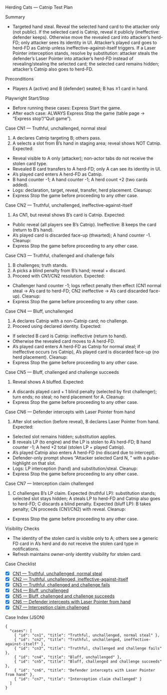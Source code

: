 Herding Cats — Catnip Test Plan

Summary
- Targeted hand steal. Reveal the selected hand card to the attacker only (not public). If the selected card is Catnip, reveal it publicly (ineffective: defender keeps). Otherwise move the revealed card into attacker’s herd-FD; only attacker sees its identity in UI. Attacker’s played card goes to herd-FD as Catnip unless ineffective-against-itself triggers. If a Laser Pointer interception stands, resolve by substitution: attacker steals the defender’s Laser Pointer into attacker’s herd-FD instead of revealing/stealing the selected card; the selected card remains hidden; attacker’s Catnip also goes to herd-FD.

Preconditions
- Players A (active) and B (defender) seated; B has ≥1 card in hand.

Playwright Start/Stop
- Before running these cases: Express Start the game.
- After each case: ALWAYS Express Stop the game (table page → “Express stop”/“Quit game”).

<a id="cn1"></a>
Case CN1 — Truthful, unchallenged, normal steal
1) A declares Catnip targeting B; others pass.
2) A selects a slot from B’s hand in staging area; reveal shows NOT Catnip.
Expected:
- Reveal visible to A only (attacker); non-actor tabs do not receive the stolen card type.
- Revealed B card transfers to A herd-FD; only A can see its identity in UI.
- A’s played card enters A herd-FD as Catnip.
- B hand counter -1; A hand counter -1; A herd count +2 (two cards added).
- Logs: declaration, target, reveal, transfer, herd placement.
Cleanup:
- Express Stop the game before proceeding to any other case.

<a id="cn2"></a>
Case CN2 — Truthful, unchallenged, ineffective-against-itself
1) As CN1, but reveal shows B’s card is Catnip.
Expected:
- Public reveal (all players see B’s Catnip). Ineffective: B keeps the card (return to B’s hand).
- A’s played card is discarded face-up (thwarted); A hand counter -1.
Cleanup:
- Express Stop the game before proceeding to any other case.

<a id="cn3"></a>
Case CN3 — Truthful, challenged and challenge fails
1) B challenges; truth stands.
2) A picks a blind penalty from B’s hand; reveal + discard.
3) Proceed with CN1/CN2 resolution.
Expected:
- Challenger hand counter -1; logs reflect penalty then effect (CN1 normal steal → A’s card to herd-FD; CN2 ineffective → A’s card discarded face-up).
Cleanup:
- Express Stop the game before proceeding to any other case.

<a id="cn4"></a>
Case CN4 — Bluff, unchallenged
1) A declares Catnip with a non-Catnip card; no challenge.
2) Proceed using declared identity.
Expected:
- If selected B card is Catnip: ineffective (return to hand).
- Otherwise the revealed card moves to A herd-FD.
- A’s played card enters A herd-FD as Catnip for normal steal; if ineffective occurs (vs Catnip), A’s played card is discarded face-up (no herd placement).
Cleanup:
- Express Stop the game before proceeding to any other case.

<a id="cn5"></a>
Case CN5 — Bluff, challenged and challenge succeeds
1) Reveal shows A bluffed.
Expected:
- A discards played card + 1 blind penalty (selected by first challenger); turn ends; no steal; no herd placement for A.
Cleanup:
- Express Stop the game before proceeding to any other case.

<a id="cn6"></a>
Case CN6 — Defender intercepts with Laser Pointer from hand
1) After slot selection (before reveal), B declares Laser Pointer from hand.
Expected:
- Selected slot remains hidden; substitution applies.
- B reveals LP (to engine) and the LP is stolen to A’s herd-FD; B hand counter -1; A herd +2 total (stolen LP + played Catnip).
- A’s played Catnip also enters A herd-FD (no discard due to intercept).
- Defender-only prompt shows “Attacker selected Card N, <type>” with a pulse-highlight on that slot.
- Logs: LP interception (hand) and substitution/steal.
Cleanup:
- Express Stop the game before proceeding to any other case.

<a id="cn7"></a>
Case CN7 — Interception claim challenged
1) C challenges B’s LP claim.
Expected (truthful LP): substitution stands; selected slot stays hidden; A steals LP to herd-FD and Catnip also goes to herd-FD; C discards a blind penalty.
Expected (bluff LP): B takes penalty; CN proceeds (CN1/CN2) with reveal.
Cleanup:
- Express Stop the game before proceeding to any other case.

Visibility Checks
- The identity of the stolen card is visible only to A; others see a generic FD card in A’s herd and do not receive the stolen card type in notifications.
- Refresh maintains owner-only identity visibility for stolen card.

Case Checklist
- [x] [CN1 — Truthful, unchallenged, normal steal](#cn1)
- [x] [CN2 — Truthful, unchallenged, ineffective-against-itself](#cn2)
- [x] [CN3 — Truthful, challenged and challenge fails](#cn3)
- [x] [CN4 — Bluff, unchallenged](#cn4)
- [x] [CN5 — Bluff, challenged and challenge succeeds](#cn5)
- [x] [CN6 — Defender intercepts with Laser Pointer from hand](#cn6)
- [x] [CN7 — Interception claim challenged](#cn7)

Case Index (JSON)
```
{
  "cases": [
    { "id": "cn1", "title": "Truthful, unchallenged, normal steal" },
    { "id": "cn2", "title": "Truthful, unchallenged, ineffective-against-itself" },
    { "id": "cn3", "title": "Truthful, challenged and challenge fails" },
    { "id": "cn4", "title": "Bluff, unchallenged" },
    { "id": "cn5", "title": "Bluff, challenged and challenge succeeds" },
    { "id": "cn6", "title": "Defender intercepts with Laser Pointer from hand" },
    { "id": "cn7", "title": "Interception claim challenged" }
  ]
}
```
